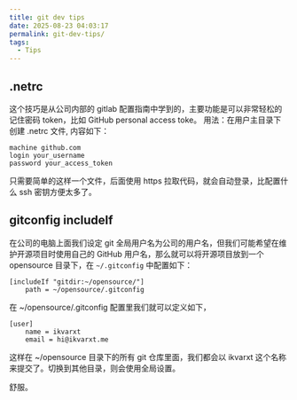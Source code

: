 ```yaml
---
title: git dev tips
date: 2025-08-23 04:03:17
permalink: git-dev-tips/
tags:
  - Tips
---
```


## .netrc

这个技巧是从公司内部的 gitlab 配置指南中学到的，主要功能是可以非常轻松的记住密码 token，比如 GitHub personal access toke。
用法：在用户主目录下创建 .netrc 文件, 内容如下：

```
machine github.com
login your_username
password your_access_token
```
只需要简单的这样一个文件，后面使用 https 拉取代码，就会自动登录，比配置什么 ssh 密钥方便太多了。

## gitconfig includeIf

在公司的电脑上面我们设定 git 全局用户名为公司的用户名，但我们可能希望在维护开源项目时使用自己的 GitHub 用户名，那么就可以将开源项目放到一个 opensource 目录下，在 `~/.gitconfig` 中配置如下：

```
[includeIf "gitdir:~/opensource/"]
    path = ~/opensource/.gitconfig
```

在 ~/opensource/.gitconfig 配置里我们就可以定义如下，
```
[user]
    name = ikvarxt
    email = hi@ikvarxt.me
```
这样在 ~/opensource 目录下的所有 git 仓库里面，我们都会以 ikvarxt 这个名称来提交了。切换到其他目录，则会使用全局设置。

舒服。

